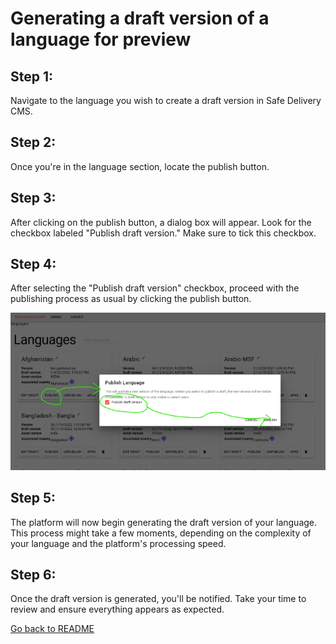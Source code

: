 # Generating a draft version of a language for preview

## Step 1:

Navigate to the language you wish to create a draft version in Safe Delivery CMS.


## Step 2:

Once you're in the language section, locate the publish button.


## Step 3:

After clicking on the publish button, a dialog box will appear. Look for the checkbox labeled "Publish draft version." Make sure to tick this checkbox.

## Step 4:

After selecting the "Publish draft version" checkbox, proceed with the publishing process as usual by clicking the publish button.

  <img src=".\Screenshot (90).png" alt="Example Image" style="width:600px;"/>


## Step 5:

The platform will now begin generating the draft version of your language. This process might take a few moments, depending on the complexity of your language and the platform's processing speed.

## Step 6: 

Once the draft version is generated, you'll be notified. Take your time to review and ensure everything appears as expected.

[Go back to README](../README.md)






